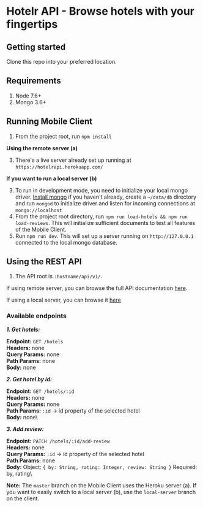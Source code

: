 # Hotelr API - Browse hotels with your fingertips

## Getting started

Clone this repo into your preferred location.

## Requirements

1. Node 7.6+
2. Mongo 3.6+

## Running Mobile Client

1. From the project root, run `npm install`

**Using the remote server (a)**

3. There's a live server already set up running at `https://hotelrapi.herokuapp.com/`

**If you want to run a local server (b)**

3. To run in development mode, you need to initialize your local mongo driver. [Install mongo](https://docs.mongodb.com/manual/installation/) if you haven't already, create a `~/data/db` directory and run `mongod` to initialize driver and listen for incoming connections at `mongo://localhost`
4. From the project root directory, run `npm run load-hotels && npm run load-reviews`. This will initialize sufficient documents to test all features of the Mobile Client.
5. Run `npm run dev`. This will set up a server running on `http://127.0.0.1` connected to the local mongo database.

## Using the REST API

1. The API root is `:hostname/api/v1/`.

If using remote server, you can browse the full API documentation [here](http://hotelrapi.herokuapp.com/api/v1/docs/#/).

If using a local server, you can browse it [here](http://127.0.0.1:5000/api/v1/docs)

### Available endpoints

***1. Get hotels:***

**Endpoint:** `GET /hotels`\
**Headers:** none\
**Query Params:** none\
**Path Params:** none\
**Body:** none


***2. Get hotel by id:***

**Endpoint:** `GET /hotels/:id`\
**Headers:** none\
**Query Params:** none\
**Path Params:** `:id` -> id property of the selected hotel\
**Body:** none\


***3. Add review:***

**Endpoint:** `PATCH /hotels/:id/add-review`\
**Headers:** none\
**Query Params:**  `:id` -> id property of the selected hotel\
**Path Params:** none\
**Body:** Object: `{ by: String, rating: Integer, review: String }` Required: by, rating\

**Note:** The `master` branch on the Mobile Client uses the Heroku server (a). If you want to easily switch to a local server (b), use the `local-server` branch on the client.
